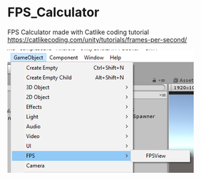 # FPS_Calculator
FPS Calculator made with Catlike coding tutorial https://catlikecoding.com/unity/tutorials/frames-per-second/
                          
![alt text](https://github.com/andreyfaraponov/FPS_Calculator/blob/master/Images/Screenshot_1.png)
